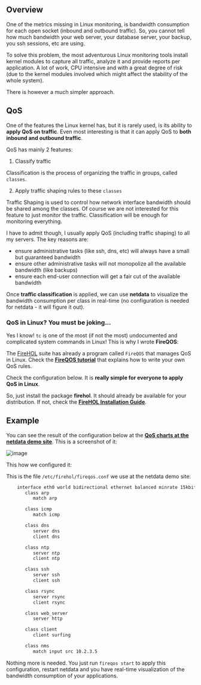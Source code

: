 ## Overview

One of the metrics missing in Linux monitoring, is bandwidth consumption for each open socket (inbound and outbound traffic). So, you cannot tell how much bandwidth your web server, your database server, your backup, you ssh sessions, etc are using.

To solve this problem, the most adventurous Linux monitoring tools install kernel modules to capture all traffic, analyze it and provide reports per application. A lot of work, CPU intensive and with a great degree of risk (due to the kernel modules involved which might affect the stability of the whole system).

There is however a much simpler approach.

## QoS

One of the features the Linux kernel has, but it is rarely used, is its ability to **apply QoS on traffic**. Even most interesting is that it can apply QoS to **both inbound and outbound traffic**.

QoS has mainly 2 features:

1. Classify traffic

  Classification is the process of organizing the traffic in groups, called `classes`.

2. Apply traffic shaping rules to these `classes`

  Traffic Shaping is used to control how network interface bandwidth should be shared among the classes. Of course we are not interested for this feature to just monitor the traffic. Classification will be enough for monitoring everything.

I have to admit though, I usually apply QoS (including traffic shaping) to all my servers. The key reasons are:

- ensure administrative tasks (like ssh, dns, etc) will always have a small but guaranteed bandwidth
- ensure other administrative tasks will not monopolize all the available bandwidth (like backups)
- ensure each end-user connection will get a fair cut of the available bandwidth

Once **traffic classification** is applied, we can use **netdata** to visualize the bandwidth consumption per class in real-time (no configuration is needed for netdata - it will figure it out).

### QoS in Linux? You must be joking...

Yes I know! `tc` is one of the most (if not the most) undocumented and complicated system commands in Linux! This is why I wrote **FireQOS**:

The [FireHOL](https://firehol.org/) suite has already a program called `FireQOS` that manages QoS in Linux. Check the **[FireQOS tutorial](https://firehol.org/tutorial/fireqos-new-user/)** that explains how to write your own QoS rules.

Check the configuration below. It is **really simple for everyone to apply QoS in Linux**.

So, just install the package **firehol**. It should already be available for your distribution. If not, check the **[FireHOL Installation Guide](https://firehol.org/installing/)**.

## Example

You can see the result of the configuration below at the **[QoS charts at the netdata demo site](http://netdata.firehol.org/#tc)**. This is a screenshot of it:

![image](https://cloud.githubusercontent.com/assets/2662304/14436322/c91d90a4-0024-11e6-9fb1-57cdef1580df.png)

This how we configured it:

This is the file `/etc/firehol/fireqos.conf` we use at the netdata demo site:

```sh
    interface eth0 world bidirectional ethernet balanced minrate 15kbit rate 1Gbit
       class arp
          match arp

       class icmp
          match icmp

       class dns
          server dns
          client dns

       class ntp
          server ntp
          client ntp

       class ssh
          server ssh
          client ssh

       class rsync
          server rsync
          client rsync

       class web_server
          server http

       class client
          client surfing

       class nms
          match input src 10.2.3.5
```

Nothing more is needed. You just run `fireqos start` to apply this configuration, restart netdata and you have real-time visualization of the bandwidth consumption of your applications.